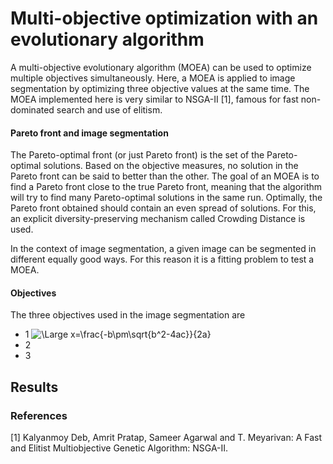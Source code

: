 # Multi-objective optimization with an evolutionary algorithm

A multi-objective evolutionary algorithm (MOEA) can be used to optimize multiple objectives simultaneously. 
Here, a MOEA is applied to image segmentation by optimizing three objective values at the same time. 
The MOEA implemented here is very similar to NSGA-II [1], famous for fast non-dominated search and use of elitism.


#### Pareto front and image segmentation
The Pareto-optimal front (or just Pareto front) is the set of the Pareto-optimal solutions.
Based on the objective measures, no solution in the Pareto front can be said to better than the other.
The goal of an MOEA is to find a Pareto front close to the true Pareto front, meaning that the algorithm
will try to find many Pareto-optimal solutions in the same run.
Optimally, the Pareto front obtained should contain an even spread of solutions.
For this, an explicit diversity-preserving mechanism called Crowding Distance is used.

In the context of image segmentation, a given image can be segmented in different equally good ways.
For this reason it is a fitting problem to test a MOEA.

#### Objectives
The three objectives used in the image segmentation are
- 1
  ![\Large x=\frac{-b\pm\sqrt{b^2-4ac}}{2a}](https://latex.codecogs.com/svg.latex?\Large&space;x=\frac{-b\pm\sqrt{b^2-4ac}}{2a})
- 2
- 3



## Results



### References
[1] Kalyanmoy Deb, Amrit Pratap, Sameer Agarwal and T. Meyarivan: A Fast and Elitist Multiobjective Genetic Algorithm: NSGA-II.
